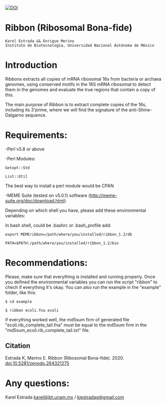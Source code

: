 [![DOI](https://zenodo.org/badge/264321275.svg)](https://zenodo.org/badge/latestdoi/264321275)

# Ribbon (Ribosomal Bona-fide)

    Karel Estrada && Enrique Merino
    Instituto de Biotecnología, Universidad Nacional Autónoma de México
   
# Introduction
Ribbons extracts all copies of mRNA ribosomal 16s from bacteria or archaea genomes, using conserved motifs in the 16S mRNA ribosomal to detect them in the genomes and evaluate the true regions that contain a copy of this.

The main purpose of Ribbon is to extract complete copies of the 16s, including its 3'prime, where we will find the signature of the anti-Shine-Dalgarno sequence.

# Requirements:

-Perl v5.8 or above

-Perl Modules: 

    Getopt::Std

    List::Util

The best way to install a perl module would be CPAN

-MEME Suite (tested on v5.0.1) software (http://meme-suite.org/doc/download.html)


Depending on which shell you have, please add these environmental variables:

In bash shell, could be .bashrc or .bash_profile add:

    export MEMEribbon=/path/where/you/installed/ribbon_1.2/db

    PATH=$PATH:/path/where/you/installed/ribbon_1.2/bin

# Recommendations:

Please, make sure that everything is installed and running properly.
Once you defined the environmental variables you can run the script "ribbon" to chech if everything it's okay. You can also run the example in the "example" folder, like this:


    $ cd example

    $ ribbon ecoli.fna ecoli


if everything worked well, the md5sum firm of generated file "ecoli.rib_complete_tail.fna" must be equal to the md5sum firm in the "md5sum_ecoli.rib_complete_tail.txt" file.

## Citation
Estrada K, Merino E. Ribbon (Ribosomal Bona-fide). 2020. [doi:10.5281/zenodo.264321275](https://zenodo.org/badge/latestdoi/264321275)

# Any questions:
Karel Estrada
karel@ibt.unam.mx / kjestradag@gmail.com
